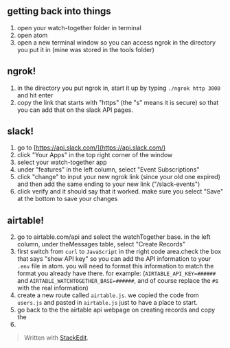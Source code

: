 ## getting back into things
1. open your watch-together folder in terminal
2. open atom
3. open a new terminal window so you can access ngrok in the directory you put it in (mine was stored in the tools folder)

## ngrok!
1. in the directory you put ngrok in, start it up by typing  `./ngrok http 3000` and hit enter
2. copy the link that starts with "https" (the "s" means it is secure) so that you can add that on the slack API pages.

## slack!
1. go to [https://api.slack.com/](https://api.slack.com/)
2. click "Your Apps" in the top right corner of the window
3. select your watch-together app
4. under "features" in the left column, select "Event Subscriptions"
5. click "change" to input your new ngrok link (since your old one expired) and then add the same ending to your new link ("/slack-events")
6. click verify and it should say that it worked. make sure you select "Save" at the bottom to save your changes

## airtable!
2. go to airtable.com/api and select the watchTogether base. in the left column, under theMessages table, select "Create Records"
3. first switch from `curl` to `JavaScript` in the right code area.check the box that says "show API key" so you can add the API information to your `.env` file in atom. you will need to format this information to match the format you already have there. for example: (`AIRTABLE_API_KEY=######` and
`AIRTABLE_WATCHTOGETHER_BASE=######`, and of course replace the `#`s with the real information)
5. create a new route called `airtable.js`. we copied the code from `users.js` and pasted in `airtable.js` just to have a place to start.
6. go back to the the airtable api webpage on creating records and copy the 
7. 
> Written with [StackEdit](https://stackedit.io/).
<!--stackedit_data:
eyJoaXN0b3J5IjpbMjU0OTI0NTcsNzMwOTk4MTE2XX0=
-->